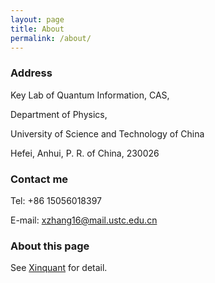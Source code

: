 ```yaml
---
layout: page
title: About
permalink: /about/
---
```



### Address

Key Lab of Quantum Information, CAS,

Department of Physics,

University of Science and Technology of China

Hefei, Anhui, P. R. of China, 230026



### Contact me

Tel: +86 15056018397

E-mail: [xzhang16@mail.ustc.edu.cn](mailto:xzhang16@mail.ustc.edu.cn)


### About this page

See [Xinquant](https://github.com/Xinquant/Xinquant.github.io) for detail.
